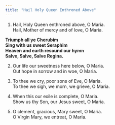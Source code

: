 ```yaml
---
title: "Hail Holy Queen Enthroned Above"
---
```


1. Hail, Holy Queen enthroned above, O Maria.   
Hail, Mother of mercy and of love, O Maria.

**Triumph all ye Cherubim   
Sing with us sweet Seraphim   
Heaven and earth resound our hymn   
Salve, Salve, Salve Regina.**

2. Our life our sweetness here below, O Maria.   
Out hope in sorrow and in woe, O Maria.

1. To thee we cry, poor sons of Eve, O Maria.   
To thee we sigh, we morn, we grieve, O Maria.

1. When this our exile is complete, O Maria.   
Show us thy Son, our Jesus sweet, O Maria.

1. O clement, gracious, Mary sweet, O Maria.   
O Virgin Mary, we entreat, O Maria.
